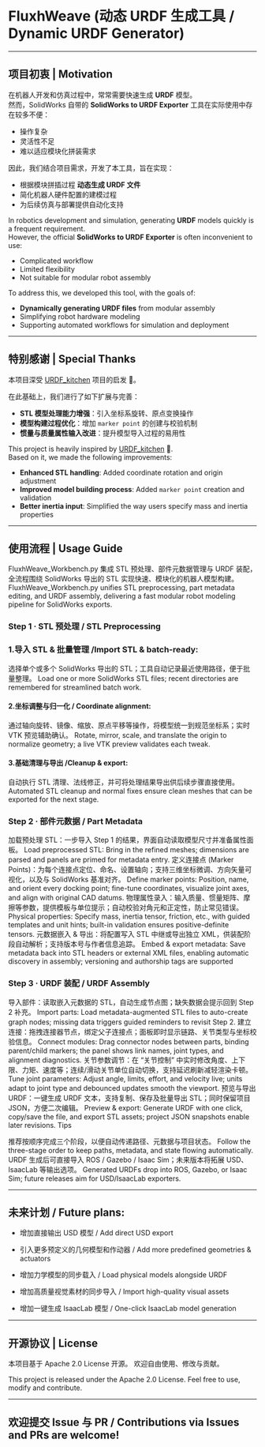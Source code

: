 # FluxhWeave (动态 URDF 生成工具 / Dynamic URDF Generator)

---

## 项目初衷 | Motivation
在机器人开发和仿真过程中，常常需要快速生成 **URDF** 模型。  
然而，SolidWorks 自带的 **SolidWorks to URDF Exporter** 工具在实际使用中存在较多不便：  
- 操作复杂  
- 灵活性不足  
- 难以适应模块化拼装需求  

因此，我们结合项目需求，开发了本工具，旨在实现：  
- 根据模块拼插过程 **动态生成 URDF 文件**  
- 简化机器人硬件配置的建模过程  
- 为后续仿真与部署提供自动化支持  

In robotics development and simulation, generating **URDF** models quickly is a frequent requirement.  
However, the official **SolidWorks to URDF Exporter** is often inconvenient to use:  
- Complicated workflow  
- Limited flexibility  
- Not suitable for modular robot assembly  

To address this, we developed this tool, with the goals of:  
- **Dynamically generating URDF files** from modular assembly  
- Simplifying robot hardware modeling  
- Supporting automated workflows for simulation and deployment  

---

## 特别感谢 | Special Thanks
本项目深受 [URDF_kitchen](https://github.com/Ninagawa123/URDF_kitchen) 项目的启发 🙏。  

在此基础上，我们进行了如下扩展与完善：  

- **STL 模型处理能力增强**：引入坐标系旋转、原点变换操作  
- **模型构建过程优化**：增加 `marker point` 的创建与校验机制  
- **惯量与质量属性输入改进**：提升模型导入过程的易用性  

This project is heavily inspired by [URDF_kitchen](https://github.com/Ninagawa123/URDF_kitchen) 🙏.  
Based on it, we made the following improvements:  

- **Enhanced STL handling**: Added coordinate rotation and origin adjustment  
- **Improved model building process**: Added `marker point` creation and validation  
- **Better inertia input**: Simplified the way users specify mass and inertia properties  

---

## 使用流程 | Usage Guide

FluxhWeave_Workbench.py 集成 STL 预处理、部件元数据管理与 URDF 装配，全流程围绕 SolidWorks 导出的 STL 实现快速、模块化的机器人模型构建。
FluxhWeave_Workbench.py unifies STL preprocessing, part metadata editing, and URDF assembly, delivering a fast modular robot modeling pipeline for SolidWorks exports.
### Step 1 · STL 预处理 / STL Preprocessing
### 1.导入 STL & 批量管理 /Import STL & batch-ready: 
选择单个或多个 SolidWorks 导出的 STL；工具自动记录最近使用路径，便于批量整理。
Load one or more SolidWorks STL files; recent directories are remembered for streamlined batch work.

#### 2.坐标调整与归一化 / Coordinate alignment: 
通过轴向旋转、镜像、缩放、原点平移等操作，将模型统一到规范坐标系；实时 VTK 预览辅助确认。
Rotate, mirror, scale, and translate the origin to normalize geometry; a live VTK preview validates each tweak.

#### 3.基础清理与导出 /Cleanup & export: 
自动执行 STL 清理、法线修正，并可将处理结果导出供后续步骤直接使用。
Automated STL cleanup and normal fixes ensure clean meshes that can be exported for the next stage.

### Step 2 · 部件元数据 / Part Metadata
加载预处理 STL：一步导入 Step 1 的结果，界面自动读取模型尺寸并准备属性面板。
Load preprocessed STL: Bring in the refined meshes; dimensions are parsed and panels are primed for metadata entry.
定义连接点 (Marker Points)：为每个连接点定位、命名、设置轴向；支持三维坐标微调、方向矢量可视化，以及与 SolidWorks 基准对齐。
Define marker points: Position, name, and orient every docking point; fine-tune coordinates, visualize joint axes, and align with original CAD datums.
物理属性录入：输入质量、惯量矩阵、摩擦等参数，提供模板与单位提示；自动校验对角元和正定性，防止常见错误。
Physical properties: Specify mass, inertia tensor, friction, etc., with guided templates and unit hints; built-in validation ensures positive-definite tensors.
元数据嵌入 & 导出：将配置写入 STL 中继或导出独立 XML，供装配阶段自动解析；支持版本号与作者信息追踪。
Embed & export metadata: Save metadata back into STL headers or external XML files, enabling automatic discovery in assembly; versioning and authorship tags are supported

### Step 3 · URDF 装配 / URDF Assembly
导入部件：读取嵌入元数据的 STL，自动生成节点图；缺失数据会提示回到 Step 2 补充。
Import parts: Load metadata-augmented STL files to auto-create graph nodes; missing data triggers guided reminders to revisit Step 2.
建立连接：拖拽连接器节点，绑定父子连接点；面板即时显示链路、关节类型与坐标校验信息。
Connect modules: Drag connector nodes between parts, binding parent/child markers; the panel shows link names, joint types, and alignment diagnostics.
关节参数调节：在 “关节控制” 中实时修改角度、上下限、力矩、速度等；连续/滑动关节单位自动切换，支持延迟刷新减轻渲染卡顿。
Tune joint parameters: Adjust angle, limits, effort, and velocity live; units adapt to joint type and debounced updates smooth the viewport.
预览与导出 URDF：一键生成 URDF 文本，支持复制、保存及批量导出 STL；同时保留项目 JSON，方便二次编辑。
Preview & export: Generate URDF with one click, copy/save the file, and export STL assets; project JSON snapshots enable later revisions.
Tips

推荐按顺序完成三个阶段，以便自动传递路径、元数据与项目状态。
Follow the three-stage order to keep paths, metadata, and state flowing automatically.
URDF 生成后可直接导入 ROS / Gazebo / Isaac Sim；未来版本将拓展 USD、IsaacLab 等输出选项。
Generated URDFs drop into ROS, Gazebo, or Isaac Sim; future releases aim for USD/IsaacLab exporters.

---

## 未来计划 / Future plans:

- 增加直接输出 USD 模型 / Add direct USD export

- 引入更多预定义的几何模型和作动器 / Add more predefined geometries & actuators

- 增加力学模型的同步载入 / Load physical models alongside URDF

- 增加高质量视觉素材的同步导入 / Import high-quality visual assets

- 增加一键生成 IsaacLab 模型 / One-click IsaacLab model generation
---

## 开源协议 | License
本项目基于 Apache 2.0 License 开源。
欢迎自由使用、修改与贡献。

This project is released under the Apache 2.0 License.
Feel free to use, modify and contribute.

---

## 欢迎提交 Issue 与 PR / Contributions via Issues and PRs are welcome!



